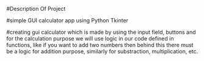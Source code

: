 #Description Of Project

#simple GUI calculator app using Python Tkinter

#creating gui calculator which is made by using the input field, buttons and for the calculation purpose we will use logic in our code defined in functions, like if you want to add two numbers then behind this there must be a logic for addition purpose, similarly for substraction, multiplication, etc.



